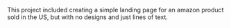 This project included creating a simple landing page for an amazon product sold in the US, but with no designs and just lines of text.
